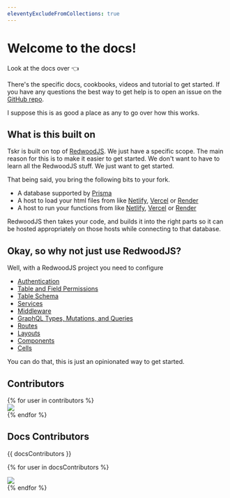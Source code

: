```yaml
---
eleventyExcludeFromCollections: true
---
```

# Welcome to the docs!
Look at the docs over 👈 

There's the specific docs, cookbooks, videos and tutorial to get started.  If you have any questions the best way to get help is to open an issue on the [GitHub repo](https://github.com/tskrio/tskrBase).

I suppose this is as good a place as any to go over how this works.

## What is this built on

Tskr is built on top of [RedwoodJS](https://redwoodjs.com).  We just have a specific scope.  The main reason for this is to make it easier to get started.  We don't want to have to learn all the RedwoodJS stuff.  We just want to get started.  

That being said, you bring the following bits to your fork.
 - A database supported by [Prisma](https://www.prisma.io/)
 - A host to load your html files from like [Netlify](https://www.netlify.com/), [Vercel](https://vercel.com/) or [Render](https://render.com/)
 - A host to run your functions from like [Netlify](https://www.netlify.com/), [Vercel](https://vercel.com/) or [Render](https://render.com/)

RedwoodJS then takes your code, and builds it into the right parts so it can be hosted appropriately on those hosts while connecting to that database.

## Okay, so why not just use RedwoodJS?

Well, with a RedwoodJS project you need to configure 
- [Authentication](/docs/api/auth)
- [Table and Field Permissions](/docs/api/permissions)
- [Table Schema](/docs/api/schema)
- [Services](/docs/api/services)
- [Middleware](/docs/api/rules)
- [GraphQL Types, Mutations, and Queries](/docs/api/graphql)
- [Routes](/docs/web/routes)
- [Layouts](/docs/web/layouts)
- [Components](/docs/web/components)
- [Cells](/docs/web/cells)


You can do that, this is just an opinionated way to get started.

## Contributors

<div class="flex flex-wrap -mb-4">
{% for user in contributors %}
   <div class="flex justify-center pb-1 ">
      <span><a href="{{ user.html_url }}" alt="{{ user.login }}" title="{{ user.login }}">
      <img src="{{ user.avatar_url }}" class="w-16 h-16 rounded-full" /></a><span>
    </div>
{% endfor %}
</div>


## Docs Contributors
<div class="flex flex-wrap -mb-4">

{{ docsContributors  }}

{% for user in docsContributors  %}
   <div class="flex justify-center pb-1 ">
      <span><a href="{{ user.html_url }}" alt="{{ user.login }}" title="{{ user.login }}">
      <img src="{{ user.avatar_url }}" class="w-16 h-16 rounded-full" /></a><span>
    </div>
{% endfor %}
</div>
